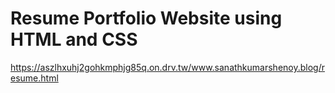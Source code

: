 # Resume Portfolio Website using HTML and CSS

https://aszlhxuhj2gohkmphjg85q.on.drv.tw/www.sanathkumarshenoy.blog/resume.html
